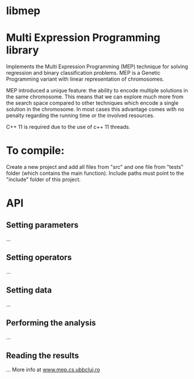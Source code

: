 # libmep

# Multi Expression Programming library

Implements the Multi Expression Programming (MEP) technique for solving regression and binary classification problems. MEP is a Genetic Programming variant with linear representation of chromosomes.

MEP introduced a unique feature: the ability to encode multiple solutions in the same chromosome. This means that we can explore much more from the search space compared to other techniques which encode a single solution in the chromosome. In most cases this advantage comes with no penalty regarding the running time or the involved resources.

C++ 11 is required due to the use of c++ 11 threads.

# To compile: 

Create a new project and add all files from "src" and one file from "tests" folder (which contains the main function). Include paths must point to the "include" folder of this project.

# API
## Setting parameters
...
## Setting operators
...
## Setting data
...
## Performing the analysis
...
## Reading the results
...
More info at www.mep.cs.ubbcluj.ro
